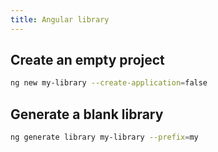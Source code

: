 ```yaml
---
title: Angular library
---
```


## Create an empty project

```sh
ng new my-library --create-application=false
```

## Generate a blank library

```sh
ng generate library my-library --prefix=my
```

